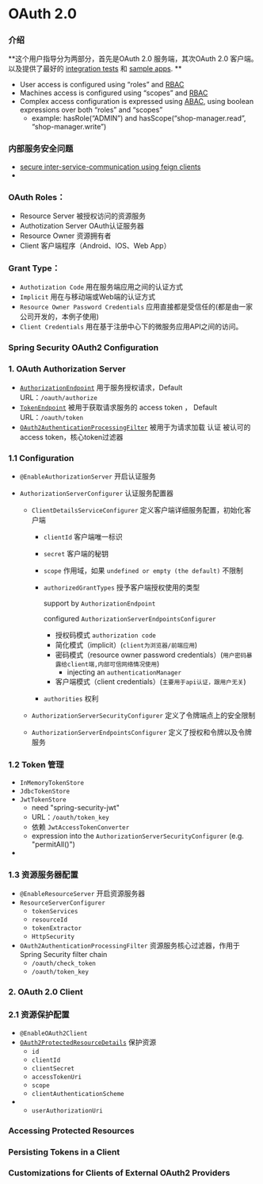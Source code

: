 # OAuth 2.0 





### 介绍

**这个用户指导分为两部分，首先是OAuth 2.0 服务端，其次OAuth 2.0 客户端。以及提供了最好的 [integration tests](https://github.com/spring-projects/spring-security-oauth/tree/master/tests) 和  [sample apps](https://github.com/spring-projects/spring-security-oauth/tree/master/samples/oauth2). **

* User access is configured using “roles” and [RBAC](https://de.wikipedia.org/wiki/Role_Based_Access_Control)
* Machines access is configured using “scopes” and [RBAC](https://de.wikipedia.org/wiki/Role_Based_Access_Control)
* Complex access configuration is expressed using [ABAC](https://en.wikipedia.org/wiki/Attribute-Based_Access_Control), using boolean expressions over both “roles” and “scopes”
  * example: hasRole(“ADMIN”) and hasScope(“shop-manager.read”, “shop-manager.write”)



### 内部服务安全问题

* [secure inter-service-communication using feign clients](https://www.jhipster.tech/using-uaa/#inter-service-communication)
* ​

### OAuth Roles：

* Resource Server 被授权访问的资源服务
* Authotization Server OAuth认证服务器
* Resource Owner 资源拥有者
* Client 客户端程序（Android、IOS、Web App）

### Grant Type： 

* `Authotization Code` 用在服务端应用之间的认证方式
* `Implicit` 用在与移动端或Web端的认证方式
* `Resource Owner Password Credentials` 应用直接都是受信任的(都是由一家公司开发的，本例子使用)
* `Client Credentials` 用在基于注册中心下的微服务应用API之间的访问。



### Spring Security OAuth2 Configuration

### 1. OAuth Authorization Server

* [`AuthorizationEndpoint`](https://docs.spring.io/spring-security/oauth/apidocs/org/springframework/security/oauth2/provider/endpoint/AuthorizationEndpoint.html)   用于服务授权请求，Default URL：`/oauth/authorize`
* [`TokenEndpoint`](https://docs.spring.io/spring-security/oauth/apidocs/org/springframework/security/oauth2/provider/endpoint/TokenEndpoint.html) 被用于获取请求服务的 access token ， Default URL：`/oauth/token`
* [`OAuth2AuthenticationProcessingFilter`](https://docs.spring.io/spring-security/oauth/apidocs/org/springframework/security/oauth2/provider/authentication/OAuth2AuthenticationProcessingFilter.html) 被用于为请求加载 认证 被认可的  access token，核心token过滤器

### 1.1 Configuration

* `@EnableAuthorizationServer` 开启认证服务

* `AuthorizationServerConfigurer` 认证服务配置器

  * `ClientDetailsServiceConfigurer` 定义客户端详细服务配置，初始化客户端

    * `clientId` 客户端唯一标识

    * `secret` 客户端的秘钥

    * `scope` 作用域，如果 `undefined or empty (the default)` 不限制

    * `authorizedGrantTypes` 授予客户端授权使用的类型

      support by `AuthorizationEndpoint`  

      configured  `AuthorizationServerEndpointsConfigurer`

      * 授权码模式 `authorization code`
      * 简化模式（implicit）(`client为浏览器/前端应用`)
      * 密码模式（resource owner password credentials）(`用户密码暴露给client端,内部可信网络情况使用`)
        * injecting an `authenticationManager`
      * 客户端模式（client credentials）(`主要用于api认证，跟用户无关`)

    * `authorities` 权利

  * `AuthorizationServerSecurityConfigurer` 定义了令牌端点上的安全限制

  * `AuthorizationServerEndpointsConfigurer` 定义了授权和令牌以及令牌服务



### 1.2 Token 管理

* `InMemoryTokenStore`
* `JdbcTokenStore`
* `JwtTokenStore`
  * need "spring-security-jwt"
  * URL：`/oauth/token_key`
  * 依赖 `JwtAccessTokenConverter`
  * expression into the `AuthorizationServerSecurityConfigurer`  (e.g. "permitAll()")
* ​



### 1.3 资源服务器配置

* `@EnableResourceServer` 开启资源服务器
* `ResourceServerConfigurer`
  * `tokenServices`
  * `resourceId`
  * `tokenExtractor`
  * `HttpSecurity`
* `OAuth2AuthenticationProcessingFilter` 资源服务核心过滤器，作用于 Spring Security filter chain
  * `/oauth/check_token`
  * `/oauth/token_key`

### 2. OAuth 2.0 Client

### 2.1 资源保护配置

* `@EnableOAuth2Client`
* [`OAuth2ProtectedResourceDetails`](https://projects.spring.io/spring-security-oauth2/src/main/java/org/springframework/security/oauth2/client/resource/OAuth2ProtectedResourceDetails.java) 保护资源
  * `id`
  * `clientId`
  * `clientSecret`
  * `accessTokenUri`
  * `scope`
  * `clientAuthenticationScheme`
* ​
  * `userAuthorizationUri`



### Accessing Protected Resources

### Persisting Tokens in a Client

### Customizations for Clients of External OAuth2 Providers

